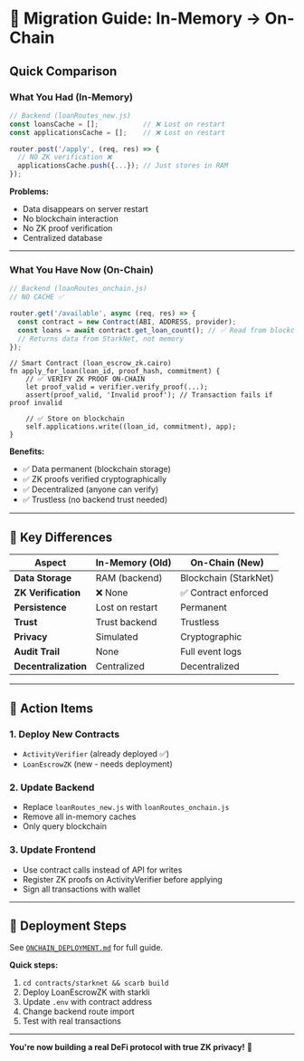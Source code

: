 # 🔄 Migration Guide: In-Memory → On-Chain

## Quick Comparison

### **What You Had (In-Memory)**

```javascript
// Backend (loanRoutes_new.js)
const loansCache = [];           // ❌ Lost on restart
const applicationsCache = [];    // ❌ Lost on restart

router.post('/apply', (req, res) => {
  // NO ZK verification ❌
  applicationsCache.push({...}); // Just stores in RAM
});
```

**Problems:**
- Data disappears on server restart
- No blockchain interaction
- No ZK proof verification
- Centralized database

---

### **What You Have Now (On-Chain)**

```javascript
// Backend (loanRoutes_onchain.js)
// NO CACHE ✅

router.get('/available', async (req, res) => {
  const contract = new Contract(ABI, ADDRESS, provider);
  const loans = await contract.get_loan_count(); // ✅ Read from blockchain
  // Returns data from StarkNet, not memory
});
```

```cairo
// Smart Contract (loan_escrow_zk.cairo)
fn apply_for_loan(loan_id, proof_hash, commitment) {
    // ✅ VERIFY ZK PROOF ON-CHAIN
    let proof_valid = verifier.verify_proof(...);
    assert(proof_valid, 'Invalid proof'); // Transaction fails if proof invalid
    
    // ✅ Store on blockchain
    self.applications.write((loan_id, commitment), app);
}
```

**Benefits:**
- ✅ Data permanent (blockchain storage)
- ✅ ZK proofs verified cryptographically
- ✅ Decentralized (anyone can verify)
- ✅ Trustless (no backend trust needed)

---

## 🎯 Key Differences

| Aspect | In-Memory (Old) | On-Chain (New) |
|--------|----------------|----------------|
| **Data Storage** | RAM (backend) | Blockchain (StarkNet) |
| **ZK Verification** | ❌ None | ✅ Contract enforced |
| **Persistence** | Lost on restart | Permanent |
| **Trust** | Trust backend | Trustless |
| **Privacy** | Simulated | Cryptographic |
| **Audit Trail** | None | Full event logs |
| **Decentralization** | Centralized | Decentralized |

---

## 📝 Action Items

### **1. Deploy New Contracts**
- `ActivityVerifier` (already deployed ✅)
- `LoanEscrowZK` (new - needs deployment)

### **2. Update Backend**
- Replace `loanRoutes_new.js` with `loanRoutes_onchain.js`
- Remove all in-memory caches
- Only query blockchain

### **3. Update Frontend**
- Use contract calls instead of API for writes
- Register ZK proofs on ActivityVerifier before applying
- Sign all transactions with wallet

---

## 🚀 Deployment Steps

See [`ONCHAIN_DEPLOYMENT.md`](./ONCHAIN_DEPLOYMENT.md) for full guide.

**Quick steps:**
1. `cd contracts/starknet && scarb build`
2. Deploy LoanEscrowZK with starkli
3. Update `.env` with contract address
4. Change backend route import
5. Test with real transactions

---

**You're now building a real DeFi protocol with true ZK privacy!** 🎉
